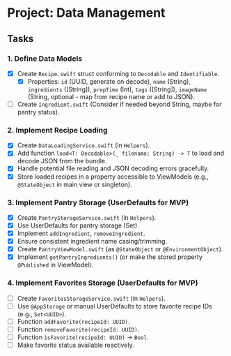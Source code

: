 # Project: Data Management

## Tasks

### 1. Define Data Models
- [x] Create `Recipe.swift` struct conforming to `Decodable` and `Identifiable`.
  - [x] Properties: `id` (UUID, generate on decode), `name` (String), `ingredients` ([String]), `prepTime` (Int), `tags` ([String]), `imageName` (String, optional - map from recipe name or add to JSON).
- [ ] Create `Ingredient.swift` (Consider if needed beyond String, maybe for pantry status).

### 2. Implement Recipe Loading
- [x] Create `DataLoadingService.swift` (in `Helpers`).
- [x] Add function `load<T: Decodable>(_ filename: String) -> T` to load and decode JSON from the bundle.
- [x] Handle potential file reading and JSON decoding errors gracefully.
- [x] Store loaded recipes in a property accessible to ViewModels (e.g., `@StateObject` in main view or singleton).

### 3. Implement Pantry Storage (UserDefaults for MVP)
- [x] Create `PantryStorageService.swift` (in `Helpers`).
- [x] Use UserDefaults for pantry storage (Set<String>).
- [x] Implement `addIngredient`, `removeIngredient`.
- [x] Ensure consistent ingredient name casing/trimming.
- [x] Create `PantryViewModel.swift` (as `@StateObject` or `@EnvironmentObject`).
- [x] Implement `getPantryIngredients()` (or make the stored property `@Published` in ViewModel).

### 4. Implement Favorites Storage (UserDefaults for MVP)
- [ ] Create `FavoritesStorageService.swift` (in `Helpers`).
- [ ] Use `@AppStorage` or manual UserDefaults to store favorite recipe IDs (e.g., `Set<UUID>`).
- [ ] Function `addFavorite(recipeId: UUID)`.
- [ ] Function `removeFavorite(recipeId: UUID)`.
- [ ] Function `isFavorite(recipeId: UUID)` -> `Bool`.
- [ ] Make favorite status available reactively. 